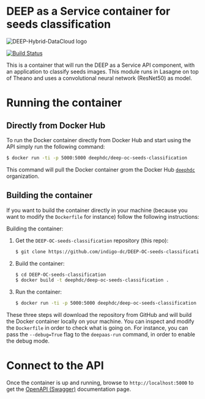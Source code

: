 # DEEP as a Service container for seeds classification

![DEEP-Hybrid-DataCloud logo](https://deep-hybrid-datacloud.eu/wp-content/uploads/2018/01/logo.png)

[![Build Status](https://jenkins.indigo-datacloud.eu:8080/buildStatus/icon?job=Pipeline-as-code/DEEP-OC-org/DEEP-OC-seeds-classification/master)](https://jenkins.indigo-datacloud.eu:8080/job/Pipeline-as-code/job/DEEP-OC-org/job/DEEP-OC-seeds-classification/job/master)

This is a container that will run the DEEP as a Service API component,
with an application to classify seeds images. This module runs in Lasagne on top of Theano and uses a convolutional neural network (ResNet50) as model.

# Running the container

## Directly from Docker Hub

To run the Docker container directly from Docker Hub and start using the API
simply run the following command:

```bash
$ docker run -ti -p 5000:5000 deephdc/deep-oc-seeds-classification
```

This command will pull the Docker container grom the Docker Hub
[`deephdc`](https://hub.docker.com/u/deephdc/) organization.

## Building the container

If you want to build the container directly in your machine (because you want
to modify the `Dockerfile` for instance) follow the following instructions:

Building the container:

1. Get the `DEEP-OC-seeds-classification` repository (this repo):

    ```bash
    $ git clone https://github.com/indigo-dc/DEEP-OC-seeds-classification
    ```

2. Build the container:

    ```bash
    $ cd DEEP-OC-seeds-classification
    $ docker build -t deephdc/deep-oc-seeds-classification .
    ```

3. Run the container:

    ```bash
    $ docker run -ti -p 5000:5000 deephdc/deep-oc-seeds-classification
    ```

These three steps will download the repository from GitHub and will build the
Docker container locally on your machine. You can inspect and modify the
`Dockerfile` in order to check what is going on. For instance, you can pass the
`--debug=True` flag to the `deepaas-run` command, in order to enable the debug
mode.

# Connect to the API

Once the container is up and running, browse to `http://localhost:5000` to get
the [OpenAPI (Swagger)](https://www.openapis.org/) documentation page.
